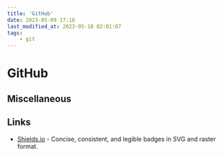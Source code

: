 ```yaml
---
title: 'GitHub'
date: 2023-05-09 17:10
last_modified_at: 2023-05-10 02:01:07
tags:
    - git
---
```


# GitHub

## Miscellaneous

## Links

-   [Shields.io](https://shields.io/) - Concise, consistent, and legible badges in SVG and raster format.
